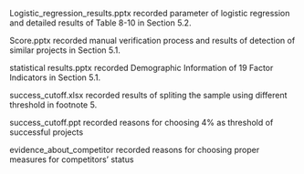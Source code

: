 Logistic_regression_results.pptx recorded parameter of logistic regression and detailed results of Table 8-10 in Section 5.2.

Score.pptx recorded manual verification process and results of detection of similar projects in Section 5.1.

statistical results.pptx recorded Demographic Information of 19 Factor Indicators in Section 5.1.

success_cutoff.xlsx recorded results of spliting the sample using different threshold in footnote 5.

success_cutoff.ppt recorded reasons for choosing 4% as threshold of successful projects

evidence_about_competitor recorded reasons for choosing proper measures for competitors’ status

